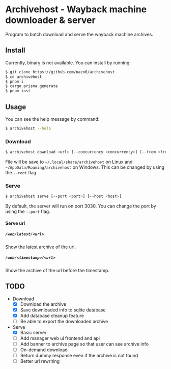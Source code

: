 # Archivehost - Wayback machine downloader & server

Program to batch download and serve the wayback machine archives.

## Install

Currently, binary is not available. You can install by running:

```bash
$ git clone https://github.com/nazo6/archivehost
$ cd archivehost
$ pnpm i
$ cargo prisma generate
$ pnpm inst
```

## Usage

You can see the help message by command:

```bash
$ archivehost --help
```

### Download

```bash
$ archivehost download <url> [--concurrency <concurrency>] [--from <from>] [--to <to>]
```

File will be save to `~/.local/share/archivehost` on Linux and
`~/AppData/Roaming/archivehost` on Windows. This can be changed by using the
`--root` flag.

### Serve

```bash
$ archivehost serve [--port <port>] [--host <host>]
```

By default, the server will run on port 3030. You can change the port by using
the `--port` flag.

#### Serve url

##### `/web/latest/<url>`

Show the latest archive of the url.

##### `/web/<timestamp>/<url>`

Show the archive of the url before the timestamp.

## TODO

- Download
  - [x] Download the archive
  - [x] Save downloaded info to sqlite database
  - [x] Add database cleanup feature
  - [ ] Be able to export the downloaded archive

- Serve
  - [x] Basic server
  - [ ] Add manager web ui frontend and api
  - [ ] Add banner to archive page so that user can see archive info
  - [ ] On-demand download
  - [ ] Return dummy response even if the archive is not found
  - [ ] Better url rewriting
